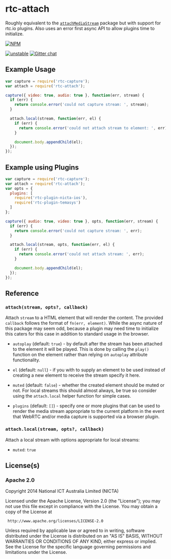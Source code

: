 # rtc-attach

Roughly equivalent to the
[`attachMediaStream`](https://www.npmjs.org/package/attachmediastream)
package but with support for rtc.io plugins.  Also uses an error first
async API to allow plugins time to initialize.


[![NPM](https://nodei.co/npm/rtc-attach.png)](https://nodei.co/npm/rtc-attach/)

[![unstable](https://img.shields.io/badge/stability-unstable-yellowgreen.svg)](https://github.com/dominictarr/stability#unstable) 
[![Gitter chat](https://badges.gitter.im/rtc-io/discuss.png)](https://gitter.im/rtc-io/discuss)



## Example Usage

```js
var capture = require('rtc-capture');
var attach = require('rtc-attach');

capture({ video: true, audio: true }, function(err, stream) {
  if (err) {
    return console.error('could not capture stream: ', stream);
  }

  attach.local(stream, function(err, el) {
    if (err) {
      return console.error('could not attach stream to element: ', err);
    }

    document.body.appendChild(el);
  });
});

```

## Example using Plugins

```js
var capture = require('rtc-capture');
var attach = require('rtc-attach');
var opts = {
  plugins: [
    require('rtc-plugin-nicta-ios'),
    require('rtc-plugin-temasys')
  ]
};

capture({ audio: true, video: true }, opts, function(err, stream) {
  if (err) {
    return console.error('could not capture stream: ', err);
  }

  attach.local(stream, opts, function(err, el) {
    if (err) {
      return console.error('could not attach stream: ', err);
    }

    document.body.appendChild(el);
  });
});

```

## Reference

### `attach(stream, opts?, callback)`

Attach `stream` to a HTML element that will render the content. The provided
`callback` follows the format of `fn(err, element)`.  While the async nature
of this package may seem odd, because a plugin may need time to initialize
this caters for this case in addition to standard usage in the browser.

- `autoplay` (default: `true`) - by default after the stream has been
  attached to the element it will be played.  This is done by calling
  the `play()` function on the element rather than relying on `autoplay`
  attribute functionality.

- `el` (default: `null`) - if you with to supply an element to be used
  instead of creating a new element to receive the stream specify it here.

- `muted` (default: `false`) - whether the created element should be muted
  or not.  For local streams this should almost always, be true so consider
  using the `attach.local` helper function for simple cases.

- `plugins` (default: `[]`) - specify one or more plugins that can be used
  to render the media stream appropriate to the current platform in the
  event that WebRTC and/or media capture is supported via a browser plugin.

### `attach.local(stream, opts?, callback)`

Attach a local stream with options appropriate for local streams:

- `muted`: `true`

## License(s)

### Apache 2.0

Copyright 2014 National ICT Australia Limited (NICTA)

   Licensed under the Apache License, Version 2.0 (the "License");
   you may not use this file except in compliance with the License.
   You may obtain a copy of the License at

     http://www.apache.org/licenses/LICENSE-2.0

   Unless required by applicable law or agreed to in writing, software
   distributed under the License is distributed on an "AS IS" BASIS,
   WITHOUT WARRANTIES OR CONDITIONS OF ANY KIND, either express or implied.
   See the License for the specific language governing permissions and
   limitations under the License.
